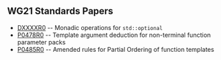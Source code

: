 WG21 Standards Papers
---------------------

- [DXXXXR0](https://wg21.tartanllama.xyz/monadic-optional) -- Monadic operations for `std::optional`
- [P0478R0](https://wg21.tartanllama.xyz/deduction) -- Template argument deduction for non-terminal function parameter packs
- [P0485R0](https://wg21.tartanllama.xyz/partial-ordering) -- Amended rules for Partial Ordering of function templates
